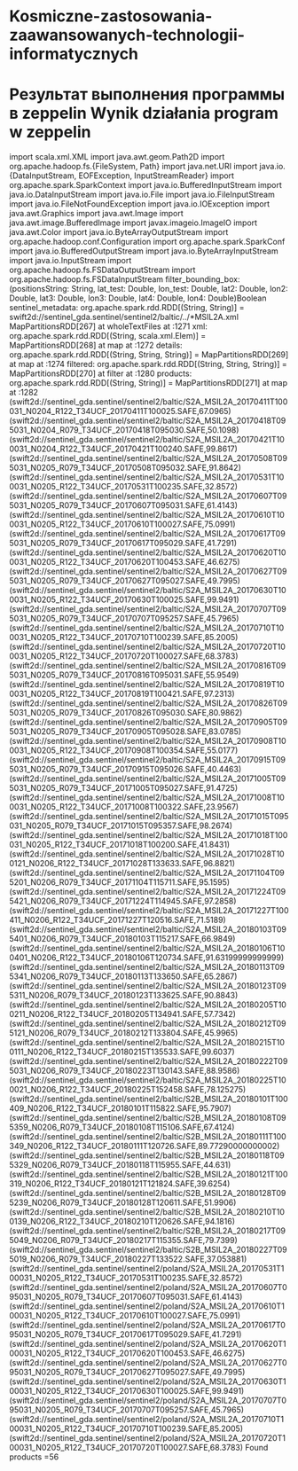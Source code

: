 # Kosmiczne-zastosowania-zaawansowanych-technologii-informatycznych
# Результат выполнения программы в zeppelin Wynik działania program w zeppelin

 import scala.xml.XML
import java.awt.geom.Path2D
import org.apache.hadoop.fs.{FileSystem, Path}
import java.net.URI
import java.io.{DataInputStream, EOFException, InputStreamReader}
import org.apache.spark.SparkContext
import java.io.BufferedInputStream
import java.io.DataInputStream
import java.io.File
import java.io.FileInputStream
import java.io.FileNotFoundException
import java.io.IOException
import java.awt.Graphics
import java.awt.Image
import java.awt.image.BufferedImage
import javax.imageio.ImageIO
import java.awt.Color
import java.io.ByteArrayOutputStream
import org.apache.hadoop.conf.Configuration
import org.apache.spark.SparkConf
import java.io.BufferedOutputStream
import java.io.ByteArrayInputStream
import java.io.InputStream
import org.apache.hadoop.fs.FSDataOutputStream
import org.apache.hadoop.fs.FSDataInputStream
filter_bounding_box: (positionsString: String, lat_test: Double, lon_test: Double, lat2: Double, lon2: Double, lat3: Double, lon3: Double, lat4: Double, lon4: Double)Boolean
sentinel_metadata: org.apache.spark.rdd.RDD[(String, String)] = swift2d://sentinel_gda.sentinel/sentinel2/baltic/../*MSIL2A.xml MapPartitionsRDD[267] at wholeTextFiles at <console>:1271
xml: org.apache.spark.rdd.RDD[(String, scala.xml.Elem)] = MapPartitionsRDD[268] at map at <console>:1272
details: org.apache.spark.rdd.RDD[(String, String, String)] = MapPartitionsRDD[269] at map at <console>:1274
filtered: org.apache.spark.rdd.RDD[(String, String, String)] = MapPartitionsRDD[270] at filter at <console>:1280
products: org.apache.spark.rdd.RDD[(String, String)] = MapPartitionsRDD[271] at map at <console>:1282
(swift2d://sentinel_gda.sentinel/sentinel2/baltic/S2A_MSIL2A_20170411T100031_N0204_R122_T34UCF_20170411T100025.SAFE,67.0965)
(swift2d://sentinel_gda.sentinel/sentinel2/baltic/S2A_MSIL2A_20170418T095031_N0204_R079_T34UCF_20170418T095030.SAFE,50.1098)
(swift2d://sentinel_gda.sentinel/sentinel2/baltic/S2A_MSIL2A_20170421T100031_N0204_R122_T34UCF_20170421T100240.SAFE,99.8617)
(swift2d://sentinel_gda.sentinel/sentinel2/baltic/S2A_MSIL2A_20170508T095031_N0205_R079_T34UCF_20170508T095032.SAFE,91.8642)
(swift2d://sentinel_gda.sentinel/sentinel2/baltic/S2A_MSIL2A_20170531T100031_N0205_R122_T34UCF_20170531T100235.SAFE,32.8572)
(swift2d://sentinel_gda.sentinel/sentinel2/baltic/S2A_MSIL2A_20170607T095031_N0205_R079_T34UCF_20170607T095031.SAFE,61.4143)
(swift2d://sentinel_gda.sentinel/sentinel2/baltic/S2A_MSIL2A_20170610T100031_N0205_R122_T34UCF_20170610T100027.SAFE,75.0991)
(swift2d://sentinel_gda.sentinel/sentinel2/baltic/S2A_MSIL2A_20170617T095031_N0205_R079_T34UCF_20170617T095029.SAFE,41.7291)
(swift2d://sentinel_gda.sentinel/sentinel2/baltic/S2A_MSIL2A_20170620T100031_N0205_R122_T34UCF_20170620T100453.SAFE,46.6275)
(swift2d://sentinel_gda.sentinel/sentinel2/baltic/S2A_MSIL2A_20170627T095031_N0205_R079_T34UCF_20170627T095027.SAFE,49.7995)
(swift2d://sentinel_gda.sentinel/sentinel2/baltic/S2A_MSIL2A_20170630T100031_N0205_R122_T34UCF_20170630T100025.SAFE,99.9491)
(swift2d://sentinel_gda.sentinel/sentinel2/baltic/S2A_MSIL2A_20170707T095031_N0205_R079_T34UCF_20170707T095257.SAFE,45.7965)
(swift2d://sentinel_gda.sentinel/sentinel2/baltic/S2A_MSIL2A_20170710T100031_N0205_R122_T34UCF_20170710T100239.SAFE,85.2005)
(swift2d://sentinel_gda.sentinel/sentinel2/baltic/S2A_MSIL2A_20170720T100031_N0205_R122_T34UCF_20170720T100027.SAFE,68.3783)
(swift2d://sentinel_gda.sentinel/sentinel2/baltic/S2A_MSIL2A_20170816T095031_N0205_R079_T34UCF_20170816T095031.SAFE,55.9549)
(swift2d://sentinel_gda.sentinel/sentinel2/baltic/S2A_MSIL2A_20170819T100031_N0205_R122_T34UCF_20170819T100421.SAFE,97.2313)
(swift2d://sentinel_gda.sentinel/sentinel2/baltic/S2A_MSIL2A_20170826T095031_N0205_R079_T34UCF_20170826T095030.SAFE,80.9862)
(swift2d://sentinel_gda.sentinel/sentinel2/baltic/S2A_MSIL2A_20170905T095031_N0205_R079_T34UCF_20170905T095028.SAFE,83.0785)
(swift2d://sentinel_gda.sentinel/sentinel2/baltic/S2A_MSIL2A_20170908T100031_N0205_R122_T34UCF_20170908T100354.SAFE,55.0177)
(swift2d://sentinel_gda.sentinel/sentinel2/baltic/S2A_MSIL2A_20170915T095031_N0205_R079_T34UCF_20170915T095026.SAFE,40.4463)
(swift2d://sentinel_gda.sentinel/sentinel2/baltic/S2A_MSIL2A_20171005T095031_N0205_R079_T34UCF_20171005T095027.SAFE,91.4725)
(swift2d://sentinel_gda.sentinel/sentinel2/baltic/S2A_MSIL2A_20171008T100031_N0205_R122_T34UCF_20171008T100322.SAFE,23.9567)
(swift2d://sentinel_gda.sentinel/sentinel2/baltic/S2A_MSIL2A_20171015T095031_N0205_R079_T34UCF_20171015T095357.SAFE,98.2674)
(swift2d://sentinel_gda.sentinel/sentinel2/baltic/S2A_MSIL2A_20171018T100031_N0205_R122_T34UCF_20171018T100200.SAFE,41.8431)
(swift2d://sentinel_gda.sentinel/sentinel2/baltic/S2A_MSIL2A_20171028T100121_N0206_R122_T34UCF_20171028T133633.SAFE,96.8821)
(swift2d://sentinel_gda.sentinel/sentinel2/baltic/S2A_MSIL2A_20171104T095201_N0206_R079_T34UCF_20171104T115711.SAFE,95.1595)
(swift2d://sentinel_gda.sentinel/sentinel2/baltic/S2A_MSIL2A_20171224T095421_N0206_R079_T34UCF_20171224T114945.SAFE,97.2858)
(swift2d://sentinel_gda.sentinel/sentinel2/baltic/S2A_MSIL2A_20171227T100411_N0206_R122_T34UCF_20171227T120516.SAFE,71.5189)
(swift2d://sentinel_gda.sentinel/sentinel2/baltic/S2A_MSIL2A_20180103T095401_N0206_R079_T34UCF_20180103T115217.SAFE,66.9849)
(swift2d://sentinel_gda.sentinel/sentinel2/baltic/S2A_MSIL2A_20180106T100401_N0206_R122_T34UCF_20180106T120734.SAFE,91.63199999999999)
(swift2d://sentinel_gda.sentinel/sentinel2/baltic/S2A_MSIL2A_20180113T095341_N0206_R079_T34UCF_20180113T133650.SAFE,65.2867)
(swift2d://sentinel_gda.sentinel/sentinel2/baltic/S2A_MSIL2A_20180123T095311_N0206_R079_T34UCF_20180123T133625.SAFE,90.8843)
(swift2d://sentinel_gda.sentinel/sentinel2/baltic/S2A_MSIL2A_20180205T100211_N0206_R122_T34UCF_20180205T134941.SAFE,57.7342)
(swift2d://sentinel_gda.sentinel/sentinel2/baltic/S2A_MSIL2A_20180212T095121_N0206_R079_T34UCF_20180212T133804.SAFE,45.9965)
(swift2d://sentinel_gda.sentinel/sentinel2/baltic/S2A_MSIL2A_20180215T100111_N0206_R122_T34UCF_20180215T135533.SAFE,99.6037)
(swift2d://sentinel_gda.sentinel/sentinel2/baltic/S2A_MSIL2A_20180222T095031_N0206_R079_T34UCF_20180223T130143.SAFE,88.9586)
(swift2d://sentinel_gda.sentinel/sentinel2/baltic/S2A_MSIL2A_20180225T100021_N0206_R122_T34UCF_20180225T152458.SAFE,78.125275)
(swift2d://sentinel_gda.sentinel/sentinel2/baltic/S2B_MSIL2A_20180101T100409_N0206_R122_T34UCF_20180101T115822.SAFE,95.7907)
(swift2d://sentinel_gda.sentinel/sentinel2/baltic/S2B_MSIL2A_20180108T095359_N0206_R079_T34UCF_20180108T115106.SAFE,67.4124)
(swift2d://sentinel_gda.sentinel/sentinel2/baltic/S2B_MSIL2A_20180111T100349_N0206_R122_T34UCF_20180111T120726.SAFE,89.77290000000002)
(swift2d://sentinel_gda.sentinel/sentinel2/baltic/S2B_MSIL2A_20180118T095329_N0206_R079_T34UCF_20180118T115955.SAFE,44.631)
(swift2d://sentinel_gda.sentinel/sentinel2/baltic/S2B_MSIL2A_20180121T100319_N0206_R122_T34UCF_20180121T121824.SAFE,39.6254)
(swift2d://sentinel_gda.sentinel/sentinel2/baltic/S2B_MSIL2A_20180128T095239_N0206_R079_T34UCF_20180128T120611.SAFE,51.9906)
(swift2d://sentinel_gda.sentinel/sentinel2/baltic/S2B_MSIL2A_20180210T100139_N0206_R122_T34UCF_20180210T120626.SAFE,94.1816)
(swift2d://sentinel_gda.sentinel/sentinel2/baltic/S2B_MSIL2A_20180217T095049_N0206_R079_T34UCF_20180217T115355.SAFE,79.7399)
(swift2d://sentinel_gda.sentinel/sentinel2/baltic/S2B_MSIL2A_20180227T095019_N0206_R079_T34UCF_20180227T133522.SAFE,37.053881)
(swift2d://sentinel_gda.sentinel/sentinel2/poland/S2A_MSIL2A_20170531T100031_N0205_R122_T34UCF_20170531T100235.SAFE,32.8572)
(swift2d://sentinel_gda.sentinel/sentinel2/poland/S2A_MSIL2A_20170607T095031_N0205_R079_T34UCF_20170607T095031.SAFE,61.4143)
(swift2d://sentinel_gda.sentinel/sentinel2/poland/S2A_MSIL2A_20170610T100031_N0205_R122_T34UCF_20170610T100027.SAFE,75.0991)
(swift2d://sentinel_gda.sentinel/sentinel2/poland/S2A_MSIL2A_20170617T095031_N0205_R079_T34UCF_20170617T095029.SAFE,41.7291)
(swift2d://sentinel_gda.sentinel/sentinel2/poland/S2A_MSIL2A_20170620T100031_N0205_R122_T34UCF_20170620T100453.SAFE,46.6275)
(swift2d://sentinel_gda.sentinel/sentinel2/poland/S2A_MSIL2A_20170627T095031_N0205_R079_T34UCF_20170627T095027.SAFE,49.7995)
(swift2d://sentinel_gda.sentinel/sentinel2/poland/S2A_MSIL2A_20170630T100031_N0205_R122_T34UCF_20170630T100025.SAFE,99.9491)
(swift2d://sentinel_gda.sentinel/sentinel2/poland/S2A_MSIL2A_20170707T095031_N0205_R079_T34UCF_20170707T095257.SAFE,45.7965)
(swift2d://sentinel_gda.sentinel/sentinel2/poland/S2A_MSIL2A_20170710T100031_N0205_R122_T34UCF_20170710T100239.SAFE,85.2005)
(swift2d://sentinel_gda.sentinel/sentinel2/poland/S2A_MSIL2A_20170720T100031_N0205_R122_T34UCF_20170720T100027.SAFE,68.3783)
Found products =56
